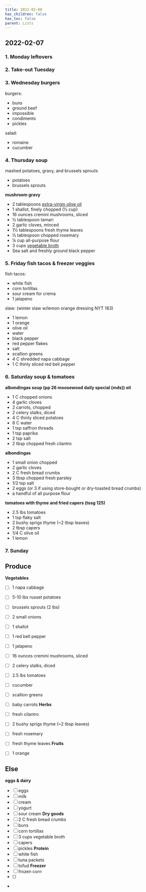 ```yaml
---
title: 2022-02-08
has_children: false
has_toc: false
parent: Lists
---
```


## 2022-02-07
### 1. Monday leftovers
### 2. Take-out Tuesday
### 3. Wednesday burgers
burgers:
- buns
- ground beef
- impossible
- condiments
- pickles

salad:
- romaine
- cucumber

### 4. Thursday soup
mashed potatoes, gravy, and brussels sprouts
- potatoes
- brussels sprouts

**mushroom gravy**
- 2 tablespoons [extra-virgin olive oil](https://amzn.to/2Mm3S0m)
- 1 shallot, finely chopped (⅓ cup)
- 16 ounces cremini mushrooms, sliced
- ½ tablespoon tamari
- 2 garlic cloves, minced
- 1½ tablespoons fresh thyme leaves
- ½ tablespoon chopped rosemary
- ¼ cup all-purpose flour
- 3 cups [vegetable broth](https://amzn.to/3j8GWhd)
- Sea salt and freshly ground black pepper


### 5. Friday fish tacos & freezer veggies
fish tacos:
- white fish
- corn tortillas
- sour cream for crema
- 1 jalapeno

slaw: (winter slaw w/lemon orange dressing NYT 183)
- 1 lemon
- 1 orange
- olive oil
- water
- black pepper
- red pepper flakes
- salt
- scallion greens
- 4 C shredded napa cabbage
- 1 C thinly sliced red bell pepper


### 6. Saturday soup & tomatoes
**albondingas soup (pp 26 moosewood daily special (mds))
oil**
- 1 C chopped onions
- 4 garlic cloves
- 2 carrots, chopped
- 2 celery stalks, diced
- 4 C thinly sliced potatoes
- 8 C water
- 1 tsp saffron threads
- 1 tsp paprika
- 2 tsp salt
- 2 tbsp chopped fresh cilantro

**albondingas**
- 1 small onion chopped 
- 2 garlic cloves
- 2 C fresh bread crumbs 
- 3 tbsp chopped fresh parsley
- 1/2 tsp salt
- 2 eggs (or 3 if using store-bought or dry-toasted bread crumbs)
- a handful of all purpose flour

**tomatoes with thyme and fried capers (tssg 125)**
- 2.5 lbs tomatoes
- 1 tsp flaky salt
- 2 bushy sprigs thyme (~2 tbsp leaves)
- 2 tbsp capers
- 1/4 C olive oil
- 1 lemon

### 7. Sunday



## Produce
**Vegetables**
- [ ] 1 napa cabbage
- [ ] 5-10 lbs russet potatoes
- [ ] brussels sprouts (2 lbs)
- [ ] 2 small onions
- [ ] 1 shallot
- [ ] 1 red bell pepper
- [ ] 1 jalapeno
- [ ] 16 ounces cremini mushrooms, sliced
- [ ] 2 celery stalks, diced
- [ ] 2.5 lbs tomatoes
- [ ] cucumber
- [ ] scallion greens
- [ ] baby carrots
**Herbs**
- [ ] fresh cilantro
- [ ] 2 bushy sprigs thyme (~2 tbsp leaves)
- [ ] fresh rosemary
- [ ] fresh thyme leaves
**Fruits**
- [ ] 1 orange


## Else
**eggs & dairy**
- [ ] eggs 
- [ ] milk
- [ ] cream
- [ ] yogurt
- [ ] sour cream
**Dry goods**
- [ ] 2 C fresh bread crumbs
- [ ] buns
- [ ] corn tortillas
- [ ] 3 cups vegetable broth
- [ ] capers
- [ ] pickles
**Protein**
- [ ] white fish
- [ ] tuna packets
- [ ] tofud
**Freezer**
- [ ] frozen corn
- [ ] 
- 
